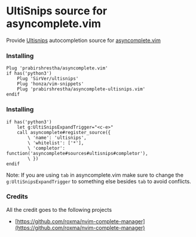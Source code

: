 UltiSnips source for asyncomplete.vim
=====================================

Provide [Ultisnips](https://github.com/SirVer/ultisnips) autocompletion source for [asyncomplete.vim](https://github.com/prabirshrestha/asyncomplete.vim)

### Installing

```viml
Plug 'prabirshrestha/asyncomplete.vim'
if has('python3')
    Plug 'SirVer/ultisnips'
    Plug 'honza/vim-snippets'
    Plug 'prabirshrestha/asyncomplete-ultisnips.vim'
endif
```

### Installing

```vim
if has('python3')
    let g:UltiSnipsExpandTrigger="<c-e>"
    call asyncomplete#register_source({
        \ 'name': 'ultisnips',
        \ 'whitelist': ['*'],
        \ 'completor': function('asyncomplete#sources#ultisnips#completor'),
        \ })
endif
```

Note: If you are using `tab` in asyncomplete.vim make sure to change the `g:UltiSnipsExpandTrigger` to something else besides `tab` to avoid conflicts.

### Credits
All the credit goes to the following projects
* [https://github.com/roxma/nvim-complete-manager](https://github.com/roxma/nvim-complete-manager)
